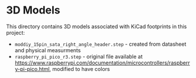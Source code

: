 # 3D Models

This directory contains 3D models associated with KiCad footprints in this project:

* `moddiy_15pin_sata_right_angle_header.step` - created from datasheet and physical measurments
* `raspberry_pi_pico_r3.step` - original file available at https://www.raspberrypi.com/documentation/microcontrollers/raspberry-pi-pico.html, modified to have colors

